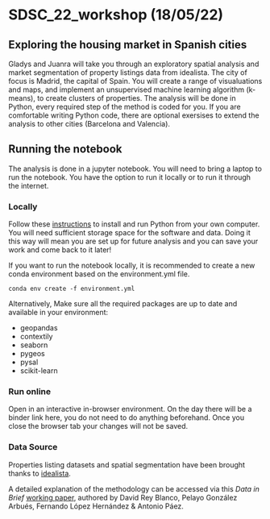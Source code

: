 # SDSC_22_workshop (18/05/22)
## Exploring the housing market in Spanish cities 
Gladys and Juanra will take you through an exploratory spatial analysis and market segmentation of property listings data from idealista. The city of focus is Madrid, the capital of Spain. You will create a range of visualuations and maps, and implement an unsupervised machine learning algorithm (k-means), to create clusters of properties. The analysis will be done in Python, every required step of the method is coded for you. If you are comfortable writing Python code, there are optional exersises to extend the analysis to other cities (Barcelona and Valencia). 

## Running the notebook 
The analysis is done in a jupyter notebook. You will need to bring a laptop to run the notebook. You have the option to run it locally or to run it through the internet. 

### Locally 
Follow these [instructions](https://gdsl-ul.github.io/soft_install/) to install and run Python from your own computer. You will need sufficient storage space for the software and data. 
Doing it this way will mean you are set up for future analysis and you can save your work and come back to it later! 

If you want to run the notebook locally, it is recommended to create a new conda environment based on the environment.yml file.

```
conda env create -f environment.yml
```
Alternatively, Make sure all the required packages are up to date and available in your environment:
  - geopandas
  - contextily
  - seaborn
  - pygeos
  - pysal
  - scikit-learn

### Run online 
Open in an interactive in-browser environment. On the day there will be a binder link here, you do not need to do anything beforehand. Once you close the browser tab your changes will not be saved.

### Data Source
Properties listing datasets and spatial segmentation have been brought thanks to [idealista](https://idealista.com/en/).

A detailed explanation of the methodology can be accessed via this _Data in Brief_ [working paper](https://github.com/paezha/idealista18/blob/master/data-in-brief/dib-idealista18.pdf), 
authored by David Rey Blanco, Pelayo González Arbués, Fernando López Hernández & Antonio Páez.
